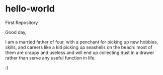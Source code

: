 # hello-world
First Repository

Good day,

I am a married father of four, with a penchant for picking up new hobbies, skills, and careers like a kid picking up seashells on the beach: most of them are crappy and useless and will end up collecting dust in a drawer rather than serve any useful function in life.

:)
